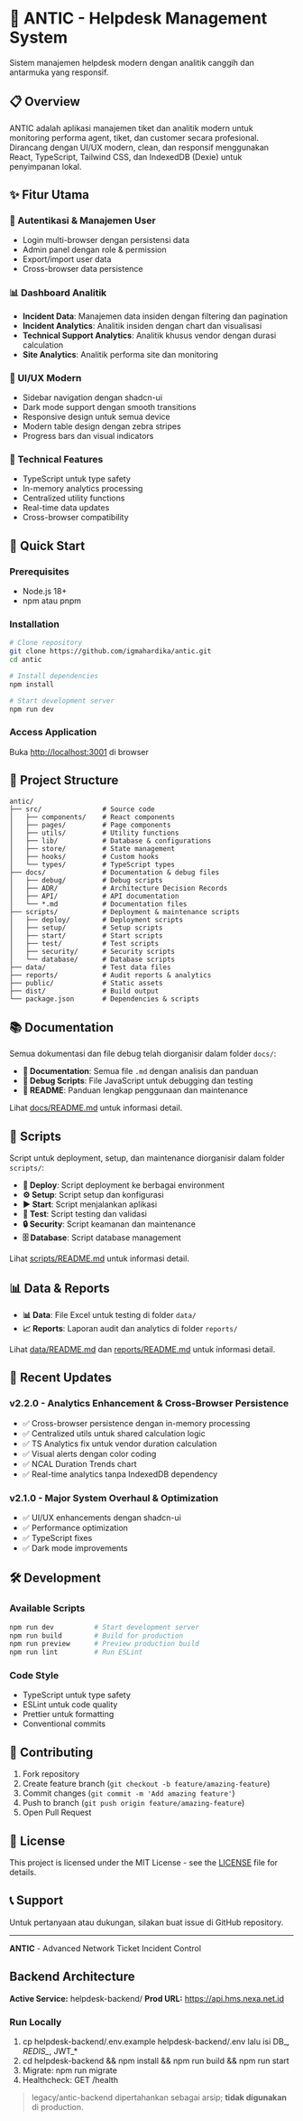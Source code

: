 # 🚀 ANTIC - Helpdesk Management System

Sistem manajemen helpdesk modern dengan analitik canggih dan antarmuka yang responsif.

## 📋 Overview

ANTIC adalah aplikasi manajemen tiket dan analitik modern untuk monitoring performa agent, tiket, dan customer secara profesional. Dirancang dengan UI/UX modern, clean, dan responsif menggunakan React, TypeScript, Tailwind CSS, dan IndexedDB (Dexie) untuk penyimpanan lokal.

## ✨ Fitur Utama

### 🔐 Autentikasi & Manajemen User
- Login multi-browser dengan persistensi data
- Admin panel dengan role & permission
- Export/import user data
- Cross-browser data persistence

### 📊 Dashboard Analitik
- **Incident Data**: Manajemen data insiden dengan filtering dan pagination
- **Incident Analytics**: Analitik insiden dengan chart dan visualisasi
- **Technical Support Analytics**: Analitik khusus vendor dengan durasi calculation
- **Site Analytics**: Analitik performa site dan monitoring

### 🎨 UI/UX Modern
- Sidebar navigation dengan shadcn-ui
- Dark mode support dengan smooth transitions
- Responsive design untuk semua device
- Modern table design dengan zebra stripes
- Progress bars dan visual indicators

### 🔧 Technical Features
- TypeScript untuk type safety
- In-memory analytics processing
- Centralized utility functions
- Real-time data updates
- Cross-browser compatibility

## 🚀 Quick Start

### Prerequisites
- Node.js 18+ 
- npm atau pnpm

### Installation
```bash
# Clone repository
git clone https://github.com/igmahardika/antic.git
cd antic

# Install dependencies
npm install

# Start development server
npm run dev
```

### Access Application
Buka [http://localhost:3001](http://localhost:3001) di browser

## 📁 Project Structure

```
antic/
├── src/               # Source code
│   ├── components/    # React components
│   ├── pages/         # Page components
│   ├── utils/         # Utility functions
│   ├── lib/           # Database & configurations
│   ├── store/         # State management
│   ├── hooks/         # Custom hooks
│   └── types/         # TypeScript types
├── docs/              # Documentation & debug files
│   ├── debug/         # Debug scripts
│   ├── ADR/           # Architecture Decision Records
│   ├── API/           # API documentation
│   └── *.md           # Documentation files
├── scripts/           # Deployment & maintenance scripts
│   ├── deploy/        # Deployment scripts
│   ├── setup/         # Setup scripts
│   ├── start/         # Start scripts
│   ├── test/          # Test scripts
│   ├── security/      # Security scripts
│   └── database/      # Database scripts
├── data/              # Test data files
├── reports/           # Audit reports & analytics
├── public/            # Static assets
├── dist/              # Build output
└── package.json       # Dependencies & scripts
```

## 📚 Documentation

Semua dokumentasi dan file debug telah diorganisir dalam folder `docs/`:

- **📄 Documentation**: Semua file `.md` dengan analisis dan panduan
- **🐛 Debug Scripts**: File JavaScript untuk debugging dan testing
- **📖 README**: Panduan lengkap penggunaan dan maintenance

Lihat [docs/README.md](docs/README.md) untuk informasi detail.

## 🔧 Scripts

Script untuk deployment, setup, dan maintenance diorganisir dalam folder `scripts/`:

- **🚀 Deploy**: Script deployment ke berbagai environment
- **⚙️ Setup**: Script setup dan konfigurasi
- **▶️ Start**: Script menjalankan aplikasi
- **🧪 Test**: Script testing dan validasi
- **🔒 Security**: Script keamanan dan maintenance
- **🗄️ Database**: Script database management

Lihat [scripts/README.md](scripts/README.md) untuk informasi detail.

## 📊 Data & Reports

- **📊 Data**: File Excel untuk testing di folder `data/`
- **📈 Reports**: Laporan audit dan analytics di folder `reports/`

Lihat [data/README.md](data/README.md) dan [reports/README.md](reports/README.md) untuk informasi detail.

## 🔄 Recent Updates

### v2.2.0 - Analytics Enhancement & Cross-Browser Persistence
- ✅ Cross-browser persistence dengan in-memory processing
- ✅ Centralized utils untuk shared calculation logic
- ✅ TS Analytics fix untuk vendor duration calculation
- ✅ Visual alerts dengan color coding
- ✅ NCAL Duration Trends chart
- ✅ Real-time analytics tanpa IndexedDB dependency

### v2.1.0 - Major System Overhaul & Optimization
- ✅ UI/UX enhancements dengan shadcn-ui
- ✅ Performance optimization
- ✅ TypeScript fixes
- ✅ Dark mode improvements

## 🛠️ Development

### Available Scripts
```bash
npm run dev          # Start development server
npm run build        # Build for production
npm run preview      # Preview production build
npm run lint         # Run ESLint
```

### Code Style
- TypeScript untuk type safety
- ESLint untuk code quality
- Prettier untuk formatting
- Conventional commits

## 🤝 Contributing

1. Fork repository
2. Create feature branch (`git checkout -b feature/amazing-feature`)
3. Commit changes (`git commit -m 'Add amazing feature'`)
4. Push to branch (`git push origin feature/amazing-feature`)
5. Open Pull Request

## 📄 License

This project is licensed under the MIT License - see the [LICENSE](LICENSE) file for details.

## 📞 Support

Untuk pertanyaan atau dukungan, silakan buat issue di GitHub repository.

---

**ANTIC** - Advanced Network Ticket Incident Control

## Backend Architecture
**Active Service:** helpdesk-backend/
**Prod URL:** https://api.hms.nexa.net.id

### Run Locally
1. cp helpdesk-backend/.env.example helpdesk-backend/.env lalu isi DB_*, REDIS_*, JWT_*
2. cd helpdesk-backend && npm install && npm run build && npm run start
3. Migrate: npm run migrate
4. Healthcheck: GET /health

> legacy/antic-backend dipertahankan sebagai arsip; **tidak digunakan** di production.
